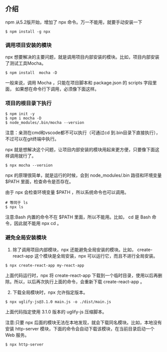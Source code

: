 ## 介绍

npm 从5.2版开始，增加了 npx 命令。万一不能用，就要手动安装一下

```
$ npm install -g npx
```

### 调用项目安装的模块

npx 想要解决的主要问题，就是调用项目内部安装的模块。比如，项目内部安装了测试工具Mocha。

```
$ npm install  mocha -D
```
一般来说，调用 Mocha ，只能在项目脚本和 package.json 的 scripts 字段里面， 如果想在命令行下调用，必须像下面这样。

### 项目的根目录下执行
```
$ npm init -y
$ npm i mocha -D
$ node_modules/.bin/mocha --version

```


注意：亲测在cmd和vscode都不可以执行（可通过cd 到.bin目录下直接执行），不过可以在git终端中执行。

npx 就是想解决这个问题，让项目内部安装的模块用起来更方便，只要像下面这样调用就行了。

```
$ npx mocha --version

```
npx 的原理很简单，就是运行的时候，会到 node_modules/.bin 路径和环境变量 $PATH 里面，检查命令是否存在。

由于 npx 会检查环境变量 $PATH ，所以系统命令也可以调用。

```
# 等同于 ls
$ npx ls
```

注意:Bash 内置的命令不在 $PATH 里面，所以不能用。比如， cd 是 Bash 命令，因此就不能用 npx cd 。

### 避免全局安装模块

1. 除了调用项目内部模块，npx 还能避免全局安装的模块。比如， create-react-app 这个模块是全局安装，npx 可以运行它，而且不进行全局安装。

```
$ npx create-react-app my-react-app
```
上面代码运行时，npx 将 create-react-app 下载到一个临时目录，使用以后再删除。所以，以后再次执行上面的命令，会重新下载 create-react-app 。

2. 下载全局模块时，npx 允许指定版本。

```
$ npx uglify-js@3.1.0 main.js -o ./dist/main.js
```
上面代码指定使用 3.1.0 版本的 uglify-js 压缩脚本。

注意:只要 npx 后面的模块无法在本地发现，就会下载同名模块。比如，本地没有安装 http-server 模块，下面的命令会自动下载该模块，在当前目录启动一个 Web 服务。
```
$ npx http-server
```